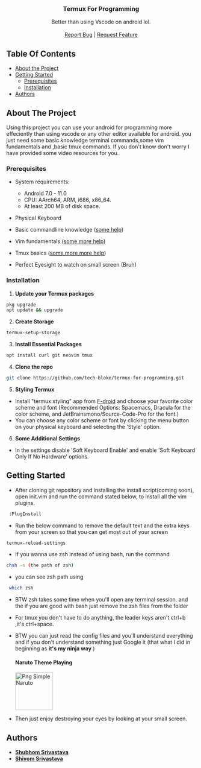 <br/>
<p align="center">
  <h3 align="center">Termux For Programming</h3>
  <p align="center">
    Better than using Vscode on android lol.
    <br/>
    <br/>
    <a href="https://github.com//Termux For Programming/issues">Report Bug</a>
    |
    <a href="https://github.com//Termux For Programming/issues">Request Feature</a>
  </p>
</p>



## Table Of Contents

* [About the Project](#about-the-project)
* [Getting Started](#getting-started)
  * [Prerequisites](#prerequisites)
  * [Installation](#installation)
* [Authors](#authors)

## About The Project

Using this project you can use your android for programming more effeciently than using vscode or any other editor available for android.
you just need some basic knowledge terminal commands,some vim fundamentals and ,basic tmux commands. If you don't know don't worry I have provided some video resources for you.

### Prerequisites

* System requirements:
   * Android 7.0 - 11.0
   * CPU: AArch64, ARM, i686, x86_64.
   * At least 200 MB of disk space.

* Physical Keyboard

* Basic commandline knowledge (<a href="https://www.youtube.com/watch?v=W4gE8k2RE_s">some help</a>)

* Vim fundamentals (<a href="https://youtube.com/playlist?list=PL3cu45aM3C2DJVGfCjSBB1yD9YkC7q27-">some more help</a>)

* Tmux basics (<a href="https://www.youtube.com/watch?v=NZO8KjNbwJk">some more more help</a>)

* Perfect Eyesight to watch on small screen (Bruh)

### Installation

1. **Update your Termux packages**

```sh
pkg upgrade
apt update && upgrade
```
2. **Create Storage**

```sh
termux-setup-storage
```
3. **Install Essential Packages**

```sh
apt install curl git neovim tmux 
```

4. **Clone the repo**

```sh
git clone https://github.com/tech-bloke/termux-for-programming.git
```

5. **Styling Termux**

 * Install "termux:styling" app from [F-droid](https://f-droid.org/en/packages/com.termux.styling/ "F-droid") and choose your favorite color     scheme and font (Recommended Options: Spacemacs, Dracula for the color scheme, and JetBrainsmono/Source-Code-Pro for the font.)
 * You can choose any color scheme or font by clicking the menu button on your physical keyboard and selecting the 'Style' option.

6. **Some Additional Settings**

- In the settings disable 'Soft Keyboard Enable' and enable 'Soft Keyboard Only If No Hardware' options. 

## Getting Started

* After cloning git repository and installing the install script(coming soon), open init.vim and run the command stated below, to install all the vim plugins.
```sh
 :PlugInstall
```

 * Run the below command to remove the default text and the extra keys from your screen so that you can get most out of your screen

 ```sh
 termux-reload-settings
```

* If you wanna use zsh instead of using bash, run the command
 ```sh
 chsh -s (the path of zsh)
```
  * you can see zsh path using
```sh
 which zsh
 ```
   * BTW zsh takes some time when you'll open any terminal session. and the if you are good with bash just remove the zsh files from the folder
 * For tmux you don't have to do anything, the leader keys aren't ctrl+b ,it's ctrl+space. 

 * BTW you can just read the config files and you'll understand everything and if you don't understand something just Google it (that what I did in beginning as **it's my ninja way** )
 
     <h4 align="left"> Naruto Theme Playing </h4>
    <a href="https://www.freeiconspng.com/img/14693" title="Image from freeiconspng.com"><img src="https://www.freeiconspng.com/uploads/naruto-icon-16.png" width="100" alt="Png Simple Naruto" /></a>
* Then just enjoy destroying your eyes by looking at your small screen.

## Authors

*  **[Shubhom Srivastava](https://github.com/shbhom)**
*  **[Shivom Srivastava](https://github.com/Guchii)**
